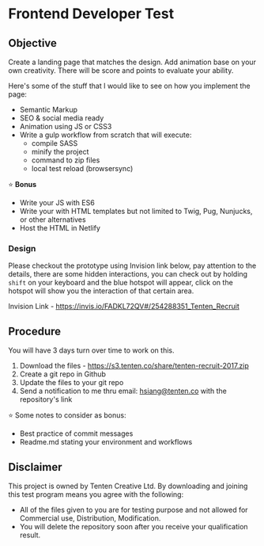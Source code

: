 # Frontend Developer Test

## Objective
Create a landing page that matches the design. Add animation base on your own creativity. There will be score and points to evaluate your ability.

Here's some of the stuff that I would like to see on how you implement the page:
- Semantic Markup
- SEO & social media ready
- Animation using JS or CSS3
- Write a gulp workflow from scratch that will execute:
    - compile SASS
    - minify the project
    - command to zip files
    - local test reload (browsersync)

⭐️ **Bonus**
- Write your JS with ES6
- Write your with HTML templates but not limited to Twig, Pug, Nunjucks, or other alternatives
- Host the HTML in Netlify

### Design
Please checkout the prototype using Invision link below, pay attention to the details, there are some hidden interactions, you can check out by holding `shift` on your keyboard and the blue hotspot will appear, click on the hotspot will show you the interaction of that certain area.

Invision Link - https://invis.io/FADKL72QV#/254288351_Tenten_Recruit

## Procedure
You will have 3 days turn over time to work on this. 

1. Download the files - https://s3.tenten.co/share/tenten-recruit-2017.zip
2. Create a git repo in Github
3. Update the files to your git repo
4. Send a notification to me thru email: hsiang@tenten.co with the repository's link

⭐️ Some notes to consider as bonus:
- Best practice of commit messages
- Readme.md stating your environment and workflows

## Disclaimer
This project is owned by Tenten Creative Ltd. By downloading and joining this test program means you agree with the following:

- All of the files given to you are for testing purpose and not allowed for Commercial use, Distribution, Modification. 
- You will delete the repository soon after you receive your qualification result.
